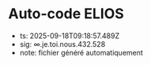 # Auto-code ELIOS
- ts: 2025-09-18T09:18:57.489Z
- sig: ∞.je.toi.nous.432.528
- note: fichier généré automatiquement